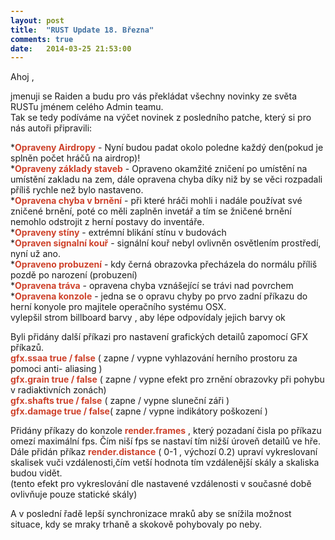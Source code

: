 ```yaml
---
layout: post
title:  "RUST Update 18. Března"
comments: true
date:   2014-03-25 21:53:00
---
```

<section>
  <style type="text/css" scoped>
    span {
      color: #ce422b;
      font-weight: bold
    }
  </style>

Ahoj , 

jmenuji se Raiden a budu pro vás překládat všechny novinky ze světa RUSTu jménem celého Admin teamu.   
Tak se tedy podíváme na výčet novinek z posledního patche, který si pro nás autoři připravili:

*<span>Opraveny Airdropy</span> - Nyní budou padat okolo poledne každý den(pokud je splněn počet hráčů na airdrop)!  
*<span>Opraveny základy staveb</span> -  Opraveno okamžité zničení po umístění na umístění zakladu na zem, dále opravena chyba díky niž by se věci rozpadali příliš rychle než bylo nastaveno.  
*<span>Opravena chyba v brnění</span> - při které hráči mohli i nadále používat své zničené brnění, poté co měli zaplněn invetář a tím se žničené brnění nemohlo odstrojit z herní postavy do inventáře.  
*<span>Opraveny stíny</span> - extrémní blikání stínu v budovách  
*<span>Opraven signalní kouř</span> - signální kouř nebyl ovlivněn osvětlením prostředí, nyní už ano.  
*<span>Opraveno probuzení</span> - kdy černá obrazovka přecházela do normálu příliš pozdě po narození (probuzení)  
*<span>Opravena tráva</span> - opravena chyba vznášející se trávi nad povrchem  
*<span>Opravena konzole</span> - jedna se o opravu chyby po prvo zadní příkazu do herní konyole pro majitele operačního systému OSX.  
vylepšil strom billboard barvy , aby lépe odpovídaly jejich barvy ok  

Byli přidány další příkazi pro nastavení grafických detailů zapomocí GFX příkazů.  
<span>gfx.ssaa true / false</span> ( zapne / vypne vyhlazování herního prostoru za pomoci anti- aliasing )  
<span>gfx.grain true / false</span> ( zapne / vypne efekt pro zrnění obrazovky při pohybu v radiaktivních zonách)  
<span>gfx.shafts true / false</span> ( zapne / vypne sluneční záři )  
<span>gfx.damage true / false</span>( zapne / vypne indikátory poškození )  

Přidány příkazy do konzole <span>render.frames</span> , který pozadaní čisla po příkazu omezí maximální fps. Čím niší fps se nastaví tím nižší úroveň detailů ve hře.  
Dále přidán příkaz <span>render.distance</span> ( 0-1 , výchozí 0.2) upraví vykreslovaní skalisek vuči vzdálenosti,čím vetší hodnota tím vzdálenější skály a skaliska budou vidět.  
(tento efekt pro vykreslování dle nastavené vzdálenosti v současné době ovlivňuje pouze statické skály)  


A v poslední řadě lepší synchronizace mraků aby se snížila možnost situace, kdy se mraky trhaně a skokově pohybovaly po neby.
</section>
